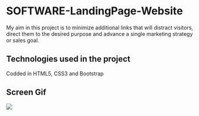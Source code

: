 <h1>SOFTWARE-LandingPage-Website</h1>

 My aim in this project is to minimize additional links that will distract visitors, direct them to the desired purpose and advance a single marketing strategy or sales goal.

<h2>Technologies used in the project</h2>

Codded in HTML5, CSS3 and Bootstrap

<h2>Screen Gif</h2>

![](images/screen1.gif)
